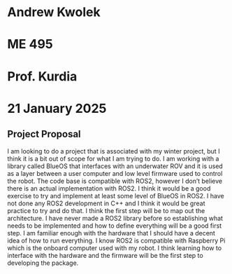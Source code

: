 # Andrew Kwolek
# ME 495
# Prof. Kurdia
# 21 January 2025

## Project Proposal
I am looking to do a project that is associated with my winter project, but I think it is a bit out of scope for what I am trying to do. I am working with a library called BlueOS that interfaces with an underwater ROV and it is used as a layer between a user computer and low level firmware used to control the robot. The code base is compatible with ROS2, however I don’t believe there is an actual implementation with ROS2. I think it would be a good exercise to try and implement at least some level of BlueOS in ROS2. I have not done any ROS2 development in C++ and I think it would be great practice to try and do that.
I think the first step will be to map out the architecture. I have never made a ROS2 library before so establishing what needs to be implemented and how to define everything will be a good first step. I am familiar enough with the hardware that I should have a decent idea of how to run everything. I know ROS2 is compatible with Raspberry Pi which is the onboard computer used with my robot. I think learning how to interface with the hardware and the firmware will be the first step to developing the package.
